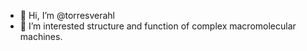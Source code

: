 - 👋 Hi, I’m @torresverahl
- 👀 I’m interested structure and function of complex macromolecular machines.


<!---
torresverahl/torresverahl is a ✨ special ✨ repository because its `README.md` (this file) appears on your GitHub profile.
You can click the Preview link to take a look at your changes.
--->
